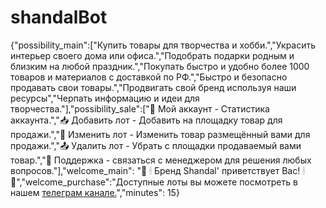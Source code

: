 # shandalBot


{"possibility_main":["Купить товары для творчества и хобби.","Украсить интерьер своего дома или офиса.","Подобрать подарки родным и близким на любой праздник.","Покупать быстро и удобно более 1000 товаров и материалов с доставкой по РФ.","Быстро и безопасно продавать свои товары.","Продвигать свой бренд используя наши ресурсы","Черпать информацию и идеи для творчества."],"possibility_sale":["👤 Мой аккаунт - Статистика аккаунта.","📥 Добавить лот - Добавить на площадку товар для продажи.","🔁 Изменить лот - Изменить товар размещённый вами для продажи.","📤 Удалить лот - Убрать с площадки продаваемый вами товар.","📮 Поддержка - связаться с менеджером для решения любых вопросов."],"welcome_main": "🏪 🕯 Бренд Shandal' приветствует Вас! 🕯 🏪","welcome_purchase":"Доступные лоты вы можете посмотреть в нашем [телеграм канале.](https://t.me/shandalshop)","minutes": 15}